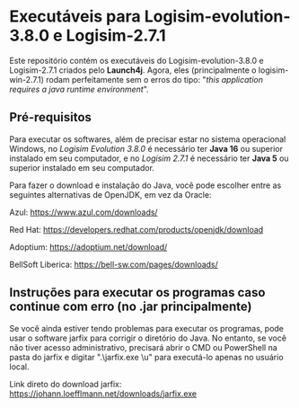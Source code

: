 # Executáveis para Logisim-evolution-3.8.0 e Logisim-2.7.1
Este repositório contém os executáveis do Logisim-evolution-3.8.0 e Logisim-2.7.1 criados pelo **Launch4j**. Agora, eles (principalmente o logisim-win-2.7.1) rodam perfeitamente sem o erros do tipo: "*this application requires a java runtime environment*".

## Pré-requisitos
Para executar os softwares, além de precisar estar no sistema operacional Windows, no *Logisim Evolution 3.8.0* é necessário ter **Java 16** ou superior instalado em seu computador, e no *Logisim 2.7.1* é necessário ter **Java 5** ou superior instalado em seu computador.

Para fazer o download e instalação do Java, você pode escolher entre as seguintes alternativas de OpenJDK, em vez da Oracle:

Azul:
https://www.azul.com/downloads/

Red Hat:
https://developers.redhat.com/products/openjdk/download

Adoptium:
https://adoptium.net/download/

BellSoft Liberica:
https://bell-sw.com/pages/downloads/

## Instruções para executar os programas caso continue com erro (no .jar principalmente)
Se você ainda estiver tendo problemas para executar os programas, pode usar o software jarfix para corrigir o diretório do Java. No entanto, se você não tiver acesso administrativo, precisará abrir o CMD ou PowerShell na pasta do jarfix e digitar ".\jarfix.exe \u" para executá-lo apenas no usuário local.

Link direto do download jarfix:
https://johann.loefflmann.net/downloads/jarfix.exe
